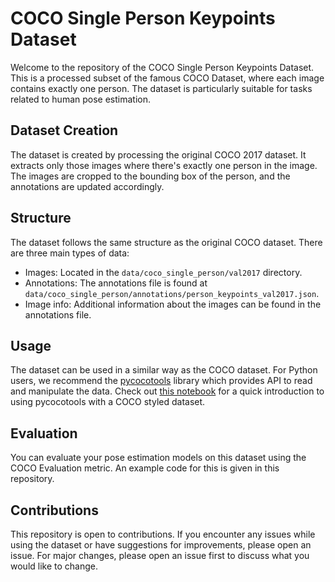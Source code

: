 # COCO Single Person Keypoints Dataset

Welcome to the repository of the COCO Single Person Keypoints Dataset. This is a processed subset of the famous COCO Dataset, where each image contains exactly one person. The dataset is particularly suitable for tasks related to human pose estimation.

## Dataset Creation
The dataset is created by processing the original COCO 2017 dataset. It extracts only those images where there's exactly one person in the image. The images are cropped to the bounding box of the person, and the annotations are updated accordingly.

## Structure
The dataset follows the same structure as the original COCO dataset. There are three main types of data:

- Images: Located in the `data/coco_single_person/val2017` directory.
- Annotations: The annotations file is found at `data/coco_single_person/annotations/person_keypoints_val2017.json`.
- Image info: Additional information about the images can be found in the annotations file.

## Usage
The dataset can be used in a similar way as the COCO dataset. For Python users, we recommend the [pycocotools](https://github.com/cocodataset/cocoapi) library which provides API to read and manipulate the data. Check out [this notebook](https://github.com/cocodataset/cocoapi/blob/master/PythonAPI/pycocoDemo.ipynb) for a quick introduction to using pycocotools with a COCO styled dataset.

## Evaluation
You can evaluate your pose estimation models on this dataset using the COCO Evaluation metric. An example code for this is given in this repository.

## Contributions
This repository is open to contributions. If you encounter any issues while using the dataset or have suggestions for improvements, please open an issue. For major changes, please open an issue first to discuss what you would like to change.